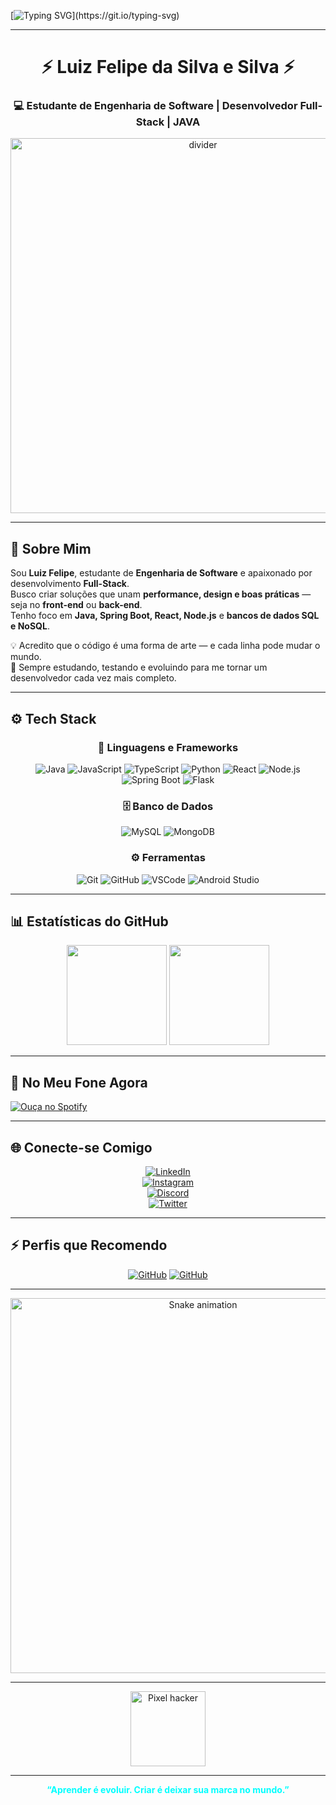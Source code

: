 [![Typing SVG](https://readme-typing-svg.herokuapp.com?font=Fira+Code&size=22&duration=3000&pause=1000&color=00FFFF&center=true&vCenter=true&width=600&lines=console.log(%22Olá%2C+eu+sou+o+Luiz+Felipe!%22);Full-Stack+Developer+%7C+Java+%7C+React+%7C+Node.js;Apaixonado+por+tecnologia+e+inovação!)](https://git.io/typing-svg)

---

<div align="center">

# ⚡ Luiz Felipe da Silva e Silva ⚡  
### 💻 Estudante de Engenharia de Software | Desenvolvedor Full-Stack | JAVA  

<img src="https://github.com/sychr12/sychr12/blob/main/assets/neon-divider.gif" width="600" alt="divider" />

</div>

---

## 👾 Sobre Mim  

Sou **Luiz Felipe**, estudante de **Engenharia de Software** e apaixonado por desenvolvimento **Full-Stack**.  
Busco criar soluções que unam **performance, design e boas práticas** — seja no **front-end** ou **back-end**.  
Tenho foco em **Java, Spring Boot, React, Node.js** e **bancos de dados SQL e NoSQL**.  

💡 Acredito que o código é uma forma de arte — e cada linha pode mudar o mundo.  
🚀 Sempre estudando, testando e evoluindo para me tornar um desenvolvedor cada vez mais completo.

---

## ⚙️ Tech Stack  

<div align="center">

### 🧠 Linguagens e Frameworks  
![Java](https://img.shields.io/badge/Java-1E1E2E?style=for-the-badge&logo=openjdk&logoColor=00FFFF)
![JavaScript](https://img.shields.io/badge/JavaScript-1E1E2E?style=for-the-badge&logo=javascript&logoColor=FFD700)
![TypeScript](https://img.shields.io/badge/TypeScript-1E1E2E?style=for-the-badge&logo=typescript&logoColor=00BFFF)
![Python](https://img.shields.io/badge/Python-1E1E2E?style=for-the-badge&logo=python&logoColor=00FFFF)
![React](https://img.shields.io/badge/React-1E1E2E?style=for-the-badge&logo=react&logoColor=00FFFF)
![Node.js](https://img.shields.io/badge/Node.js-1E1E2E?style=for-the-badge&logo=node.js&logoColor=7FFF00)
![Spring Boot](https://img.shields.io/badge/Spring_Boot-1E1E2E?style=for-the-badge&logo=springboot&logoColor=00FF7F)
![Flask](https://img.shields.io/badge/Flask-1E1E2E?style=for-the-badge&logo=flask&logoColor=FFFFFF)

### 🗄️ Banco de Dados  
![MySQL](https://img.shields.io/badge/MySQL-1E1E2E?style=for-the-badge&logo=mysql&logoColor=00BFFF)
![MongoDB](https://img.shields.io/badge/MongoDB-1E1E2E?style=for-the-badge&logo=mongodb&logoColor=00FF7F)

### ⚙️ Ferramentas  
![Git](https://img.shields.io/badge/Git-1E1E2E?style=for-the-badge&logo=git&logoColor=FF4500)
![GitHub](https://img.shields.io/badge/GitHub-1E1E2E?style=for-the-badge&logo=github&logoColor=FFFFFF)
![VSCode](https://img.shields.io/badge/VS_Code-1E1E2E?style=for-the-badge&logo=visualstudiocode&logoColor=00BFFF)
![Android Studio](https://img.shields.io/badge/Android_Studio-1E1E2E?style=for-the-badge&logo=androidstudio&logoColor=00FF7F)

</div>

---

## 📊 Estatísticas do GitHub  

<div align="center">
  <img src="https://github-readme-stats.vercel.app/api?username=sychr12&show_icons=true&count_private=true&theme=chartreuse-dark&hide_border=true&bg_color=000000&title_color=00FFFF&icon_color=9400D3" height="160" />
  <img src="https://github-readme-stats.vercel.app/api/top-langs?username=sychr12&layout=compact&langs_count=6&theme=chartreuse-dark&hide_border=true&bg_color=000000&title_color=9400D3" height="160" />
</div>

---

## 🎵 No Meu Fone Agora  

[![Ouça no Spotify](https://img.shields.io/badge/🎧_Ouvir_no_Spotify-00FF7F?style=for-the-badge&logo=spotify&logoColor=black)](https://open.spotify.com/track/0llzgiUXaGeoI4uN0rl8sn?si=kKxVRVgsREW7n4Hq3kjM3Q)

---

## 🌐 Conecte-se Comigo  

<div align="center">

[![LinkedIn](https://img.shields.io/badge/LinkedIn-0A66C2?style=for-the-badge&logo=linkedin&logoColor=white)](https://www.linkedin.com/in/luiz-felipe-silva-490094260)  
[![Instagram](https://img.shields.io/badge/Instagram-833AB4?style=for-the-badge&logo=instagram&logoColor=white)](https://instagram.com/seu-usuario)  
[![Discord](https://img.shields.io/badge/Discord-5865F2?style=for-the-badge&logo=discord&logoColor=white)](https://discord.com/users/1318751165235859539)  
[![Twitter](https://img.shields.io/badge/Twitter-1DA1F2?style=for-the-badge&logo=twitter&logoColor=white)](https://twitter.com/seu-usuario)

</div>

---

## ⚡ Perfis que Recomendo  

<div align="center">

[![GitHub](https://img.shields.io/badge/VitorRamires-000000?style=for-the-badge&logo=github&logoColor=00FFFF)](https://github.com/VitorRamires468)
[![GitHub](https://img.shields.io/badge/Alvesvnc-000000?style=for-the-badge&logo=github&logoColor=9400D3)](https://github.com/Alvesvnc)

</div>

---

<p align="center">
  <img src="https://raw.githubusercontent.com/sychr12/sychr12/output/snake.svg" alt="Snake animation" width="600"/>
</p>

---

<p align="center">
  <img src="https://i.pinimg.com/originals/cf/43/d7/cf43d742e44ed7852c5ff1bf59396259.gif" alt="Pixel hacker" height="120">
</p>

---

<p align="center">
  <b style="color:#00FFFF;">“Aprender é evoluir. Criar é deixar sua marca no mundo.”</b>
</p>

